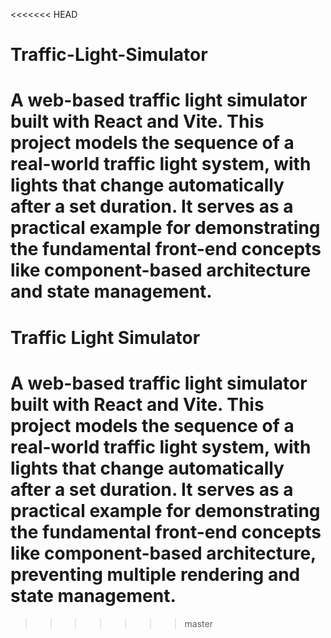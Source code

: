 <<<<<<< HEAD
# Traffic-Light-Simulator
A web-based traffic light simulator built with React and Vite. This project models the sequence of a real-world traffic light system, with lights that change automatically after a set duration. It serves as a practical example for demonstrating the fundamental front-end concepts like component-based architecture and state management.
=======
# Traffic Light Simulator

# A web-based traffic light simulator built with React and Vite. This project models the sequence of a real-world traffic light system, with lights that change automatically after a set duration. It serves as a practical example for demonstrating the fundamental front-end concepts like component-based architecture, preventing multiple rendering and state management.
>>>>>>> master
